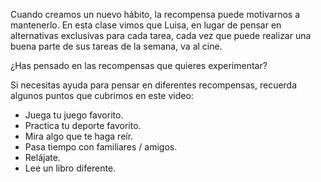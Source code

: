 Cuando creamos un nuevo hábito, la recompensa puede motivarnos a mantenerlo. En esta clase vimos que Luisa, en lugar de pensar en alternativas exclusivas para cada tarea, cada vez que puede realizar una buena parte de sus tareas de la semana, va al cine.

¿Has pensado en las recompensas que quieres experimentar?

Si necesitas ayuda para pensar en diferentes recompensas, recuerda algunos puntos que cubrimos en este video:

- Juega tu juego favorito.
- Practica tu deporte favorito.
- Mira algo que te haga reír.
- Pasa tiempo con familiares / amigos.
- Relájate.
- Lee un libro diferente.